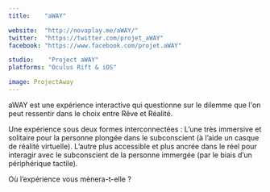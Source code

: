 ```yaml
---
title:    "aWAY"

website:  "http://novaplay.me/aWAY/"
twitter:  "https://twitter.com/projet_aWAY"
facebook: "https://www.facebook.com/projet.aWAY"

studio:    "Project aWAY"
platforms: "Oculus Rift & iOS"

image: ProjectAway
---
```


aWAY est une expérience interactive qui questionne sur le dilemme que l'on peut ressentir dans le choix entre Rêve et Réalité. 

Une expérience sous deux formes interconnectées : 
L’une très immersive et solitaire pour la personne plongée dans le subconscient (à l’aide un casque de réalité virtuelle). 
L’autre plus accessible et plus ancrée dans le réel pour interagir avec le subconscient de la personne immergée (par le biais d’un périphérique tactile). 

Où l’expérience vous mènera-t-elle ?
